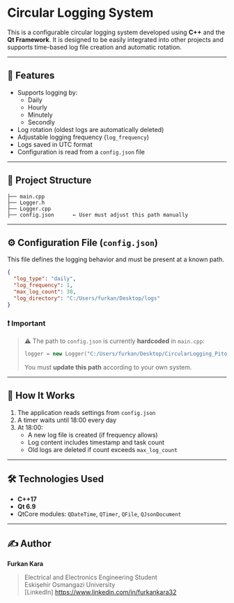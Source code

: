 # Circular Logging System

This is a configurable circular logging system developed using **C++** and the **Qt Framework**. It is designed to be easily integrated into other projects and supports time-based log file creation and automatic rotation.

---

## 🔧 Features

- Supports logging by:
  - Daily
  - Hourly
  - Minutely
  - Secondly
- Log rotation (oldest logs are automatically deleted)
- Adjustable logging frequency (`log_frequency`)
- Logs saved in UTC format
- Configuration is read from a `config.json` file

---

## 📁 Project Structure

```
├── main.cpp
├── Logger.h
├── Logger.cpp
├── config.json      ← User must adjust this path manually
```

---

## ⚙️ Configuration File (`config.json`)

This file defines the logging behavior and must be present at a known path.

```json
{
  "log_type": "daily",
  "log_frequency": 1,
  "max_log_count": 30,
  "log_directory": "C:/Users/furkan/Desktop/logs"
}
```

### ❗ Important

> ⚠️ The path to `config.json` is currently **hardcoded** in `main.cpp`:
>
> ```cpp
> logger = new Logger("C:/Users/furkan/Desktop/CircularLogging_Piton/CircularLogging/config.json");
> ```
>
> You must **update this path** according to your own system.

---

## 🚀 How It Works

1. The application reads settings from `config.json`
2. A timer waits until 18:00 every day
3. At 18:00:
   - A new log file is created (if frequency allows)
   - Log content includes timestamp and task count
   - Old logs are deleted if count exceeds `max_log_count`

---

## 🛠️ Technologies Used

- **C++17**
- **Qt 6.9**
- QtCore modules: `QDateTime`, `QTimer`, `QFile`, `QJsonDocument`

---

## ✍️ Author

**Furkan Kara**  
> Electrical and Electronics Engineering Student  
> Eskişehir Osmangazi University  
> [LinkedIn] https://www.linkedin.com/in/furkankara32 